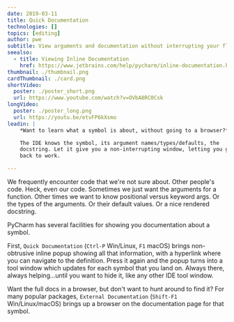 ```yaml
---
date: 2019-03-11
title: Quick Documentation
technologies: []
topics: [editing]
author: pwe
subtitle: View arguments and documentation without interrupting your flow.
seealso:
  - title: Viewing Inline Documentation
    href: https://www.jetbrains.com/help/pycharm/inline-documentation.html
thumbnail: ./thumbnail.png
cardThumbnail: ./card.png
shortVideo:
  poster: ./poster_short.png
  url: https://www.youtube.com/watch?v=OVbA8RC0Csk
longVideo:
  poster: ./poster_long.png
  url: https://youtu.be/etvFP6kXsmo
leadin: |
    *Want to learn what a symbol is about, without going to a browser?*    

    The IDE knows the symbol, its argument names/types/defaults, the 
    docstring. Let it give you a non-interrupting window, letting you get 
    back to work.

---
```


We frequently encounter code that we're not sure about. Other people's 
code. Heck, even our code. Sometimes we just want the arguments for a 
function. Other times we want to know positional versus keyword args. 
Or the types of the arguments. Or their default values. Or a nice 
rendered docstring.

PyCharm has several facilities for showing you documentation about a 
symbol.

First, `Quick Documentation` (`Ctrl-P` Win/Linux, `F1` macOS) brings 
non-obtrusive inline popup showing all that information, with a hyperlink 
where you can navigate to the definition. Press it again and the popup 
turns into a tool window which updates for each symbol that you land on. 
Always there, always helping...until you want to hide it, like any other 
IDE tool window.

Want the full docs in a browser, but don't want to hunt around to find 
it? For many popular packages, `External Documentation` 
(`Shift-F1` Win/Linux/macOS) brings up a browser on the documentation 
page for that symbol.
